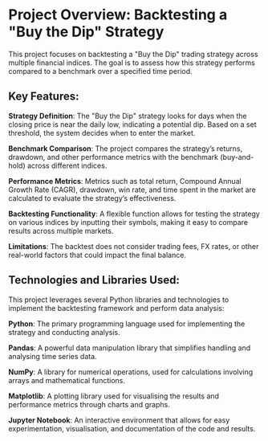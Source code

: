 # Project Overview: Backtesting a "Buy the Dip" Strategy

This project focuses on backtesting a "Buy the Dip" trading strategy across multiple financial indices. The goal is to assess how this strategy performs compared to a benchmark over a specified time period.

## Key Features:
**Strategy Definition**: The "Buy the Dip" strategy looks for days when the closing price is near the daily low, indicating a potential dip. Based on a set threshold, the system decides when to enter the market.

**Benchmark Comparison**: The project compares the strategy’s returns, drawdown, and other performance metrics with the benchmark (buy-and-hold) across different indices.

**Performance Metrics**: Metrics such as total return, Compound Annual Growth Rate (CAGR), drawdown, win rate, and time spent in the market are calculated to evaluate the strategy’s effectiveness.

**Backtesting Functionality**: A flexible function allows for testing the strategy on various indices by inputting their symbols, making it easy to compare results across multiple markets.

**Limitations**:
The backtest does not consider trading fees, FX rates, or other real-world factors that could impact the final balance.

## Technologies and Libraries Used:
This project leverages several Python libraries and technologies to implement the backtesting framework and perform data analysis:

**Python**: The primary programming language used for implementing the strategy and conducting analysis.

**Pandas**: A powerful data manipulation library that simplifies handling and analysing time series data.

**NumPy**: A library for numerical operations, used for calculations involving arrays and mathematical functions.

**Matplotlib**: A plotting library used for visualising the results and performance metrics through charts and graphs.

**Jupyter Notebook**: An interactive environment that allows for easy experimentation, visualisation, and documentation of the code and results.
